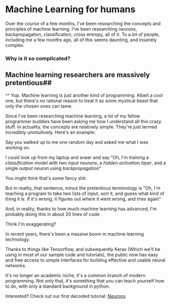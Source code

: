 # Machine Learning for humans

Over the course of a few months, I've been researching the concepts and principles of machine learning. I've been researching neurons, backpropagation, classification, cross entropy, all of it. To a lot of people, including me a few months ago, all of this seems daunting, and insanely complex.

### Why is it so complicated?

## Machine learning researchers are massively pretentious##

^^ Yup. Machine learning is just another kind of programming. Albeit a cool one, but there's no rational reason to treat it as some mystical beast that only the chosen ones can tame.

Since I've been researching machine learning, a lot of my fellow programmer buddies have been asking me how I understand all this crazy stuff. In actuality, the concepts are relatively simple. They're just termed incredibly unintuitively. Here's an example:

Say you walked up to me one random day and asked me what I was working on.

I could look up from my laptop and sneer and say "Oh, I'm training a *classification model* with two *input neurons*, a *hidden activation layer*, and a single *output neuron* using *backpropagation*"

You might think that's some fancy shit.

But in reality, that sentence, minus the pretentious terminology is "Oh, I'm teaching a program to take two lists of input, sort it, and guess what kind of thing it is. If it's wrong, it figures out where it went wrong, and tries again"

And, in reality, thanks to how much machine learning has advanced, I'm probably doing this in about 20 lines of code

Think I'm exaggerating?

In recent years, there's been a massive boom in machine learning technology.

Thanks to things like Tensorflow, and subsequently Keras (Which we'll be using in most of our sample code and tutorials), the public now has easy and free access to simple interfaces for building effective and usable neural networks.

It's no longer an academic niche, it's a common branch of modern programming. Not only that, it's something that you can teach yourself how to do, with only a standard background in python.

Interested? Check out our first decoded tutorial: [Neurons][post0]

[post0]: 2017/02/26/Lesson01-Neurons.html

